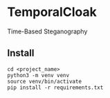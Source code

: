# TemporalCloak
Time-Based Steganography

## Install
```
cd <project_name>
python3 -m venv venv
source venv/bin/activate
pip install -r requirements.txt
```